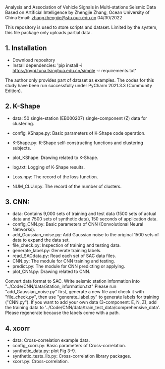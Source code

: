 Analysis and Association of Vehicle Signals in Multi-stations Seismic Data Based on Artificial Intelligence
by Zhengjie Zhang, Ocean University of China
Email: zhangzhengjie@stu.ouc.edu.cn
04/30/2022

This repository is used to store scripts and dataset.
Limited by the system, this file package only uploads partial data.


## 1. Installation
* Download repository
* Install dependencies: 'pip install -i https://pypi.tuna.tsinghua.edu.cn/simple -r requirements.txt'

The author only provides part of  dataset as examples.
The codes for this study have been run successfully under PyCharm 2021.3.3 (Community Edition).



## 2. K-Shape
* data: 50 single-station (EB000207) single-component (Z) data for clustering.

* config_KShape.py: Basic parameters of K-Shape code operation.
* K-Shape.py: K-Shape self-constructing functions and clustering subjects.
* plot_KShape: Drawing related to K-Shape.

* log.txt: Logging of K-Shape results.
* Loss.npy: The record of the loss function.
* NUM_CLU.npy: The record of the number of clusters.



## 3. CNN:
* data: Contains 9,000 sets of training and test data (1500 sets of actual data and 7500 sets of synthetic data),
           150 seconds of application data.
* config_CNN.py: Basic parameters of CNN (Convolutional Neural Networks).
* add_Gaussian_noise.py: Add Gaussian noise to the original 1500 sets of data to expand the data set.
* file_check.py: Inspection of training and testing data.
* generate_label.py: Generate training labels.
* read_SACdata.py: Read each set of SAC data files.
* CNN.py: The module for CNN training and testing.
* predict.py: The module for CNN predicting or applying.
* plot_CNN.py: Drawing related to CNN.

Convert data format to SAC.
Write seismic station information into "../Code/CNN/data/Station_information.txt"
Please run "add_Gaussian_noise.py" first, generate a new file and check it with "file_check.py", then use "generate_label.py" to generate labels for training ("CNN.py").
If you want to add your own data (3-component: E, N, Z), add the training data to '../Code/CNN/data/train_test_data/comprehensive_data'.
Please regenerate because the labels come with a path.



## 4. xcorr
* data: Cross-correlation example data.
* config_xcorr.py: Basic parameters of Cross-correlation.
* synthetic_data.py: plot Fig 3-9.
* synthetic_tests_lib.py: Cross-correlation library packages.
* xcorr.py: Cross-correlation.
